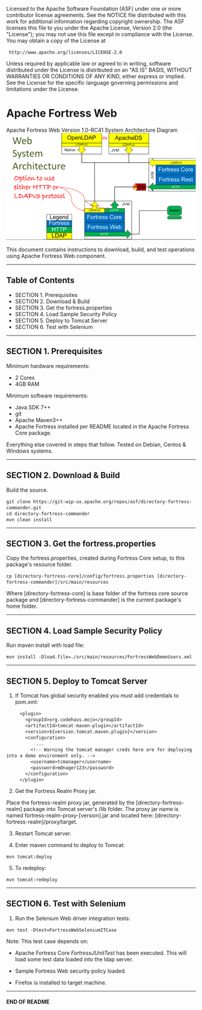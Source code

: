    Licensed to the Apache Software Foundation (ASF) under one
   or more contributor license agreements.  See the NOTICE file
   distributed with this work for additional information
   regarding copyright ownership.  The ASF licenses this file
   to you under the Apache License, Version 2.0 (the
   "License"); you may not use this file except in compliance
   with the License.  You may obtain a copy of the License at

     http://www.apache.org/licenses/LICENSE-2.0

   Unless required by applicable law or agreed to in writing,
   software distributed under the License is distributed on an
   "AS IS" BASIS, WITHOUT WARRANTIES OR CONDITIONS OF ANY
   KIND, either express or implied.  See the License for the
   specific language governing permissions and limitations
   under the License.

# Apache Fortress Web

 Apache Fortress Web Version 1.0-RC41 System Architecture Diagram
 ![Apache Fortress Web System Architecture](images/fortress-web-system-arch.png "Apache Fortress Web System Architecture")

This document contains instructions to download, build, and test operations using Apache Fortress Web component.

-------------------------------------------------------------------------------
## Table of Contents

 * SECTION 1. Prerequisites
 * SECTION 2. Download & Build
 * SECTION 3. Get the fortress.properties
 * SECTION 4. Load Sample Security Policy
 * SECTION 5. Deploy to Tomcat Server
 * SECTION 6. Test with Selenium

-------------------------------------------------------------------------------
## SECTION 1. Prerequisites

Minimum hardware requirements:
 * 2 Cores
 * 4GB RAM

Minimum software requirements:
 * Java SDK 7++
 * git
 * Apache Maven3++
 * Apache Fortress installed per README located in the Apache Fortress Core package.

Everything else covered in steps that follow.  Tested on Debian, Centos & Windows systems.

-------------------------------------------------------------------------------
## SECTION 2. Download & Build

Build the source.
 ```
 git clone https://git-wip-us.apache.org/repos/asf/directory-fortress-commander.git
 cd directory-fortress-commander
 mvn clean install
 ```
___________________________________________________________________________________
## SECTION 3. Get the fortress.properties

Copy the fortress.properties, created during Fortress Core setup, to this package's resource folder.

```
cp [directory-fortress-core]/config/fortress.properties [directory-fortress-commander]/src/main/resources
```

Where [directory-fortress-core] is base folder of the fortress core source package and [directory-fortress-commander] is the current package's home folder.
___________________________________________________________________________________
## SECTION 4. Load Sample Security Policy

Run maven install with load file:
```
mvn install -Dload.file=./src/main/resources/FortressWebDemoUsers.xml
```

___________________________________________________________________________________
## SECTION 5. Deploy to Tomcat Server

1. If Tomcat has global security enabled you must add credentials to pom.xml:

 ```
      <plugin>
        <groupId>org.codehaus.mojo</groupId>
        <artifactId>tomcat-maven-plugin</artifactId>
        <version>${version.tomcat.maven.plugin}</version>
        <configuration>
            ...
          <!-- Warning the tomcat manager creds here are for deploying into a demo environment only. -->
          <username>tcmanager</username>
          <password>m@nager123</password>
        </configuration>
      </plugin>
 ```

2. Get the Fortress Realm Proxy jar.

 Place the fortress-realm proxy jar, generated by the [directory-fortress-realm] package into Tomcat server's /lib folder.  The proxy jar name is named fortress-realm-proxy-[version].jar and located here: [directory-fortress-realm]/proxy/target.

3. Restart Tomcat server.

4. Enter maven command to deploy to Tomcat:
 ```
 mvn tomcat:deploy
 ```

5. To redeploy:
 ```
 mvn tomcat:redeploy
 ```
___________________________________________________________________________________
## SECTION 6. Test with Selenium

1. Run the Selenium Web driver integration tests:
 ```
 mvn test -Dtest=FortressWebSeleniumITCase
 ```

Note: This test case depends on:

* Apache Fortress Core *FortressJUnitTest* has been executed.  This will load some test data loaded into the ldap server.

* Sample Fortress Web security policy loaded.

* Firefox is installed to target machine.

___________________________________________________________________________________
#### END OF README